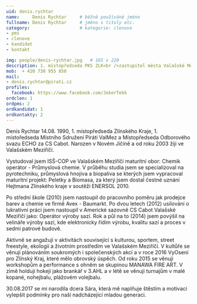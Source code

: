 ```yaml
---
uid: denis.rychtar
name:     Denis Rychtar  	# běžně používáné jméno
fullname: Denis Rychtar  	# jméno s tituly etc.
category:                   # kategorie: clenove
- pms
- clenove
- kandidat
- kontakt

img: people/denis-rychtar.jpg   # 165 x 220
description: 1. místopředseda PKS ZLK<br />zastupitel města Valašské Meziříčí<br />člen Kontrolního výboru města VM<br />člen Komise pro životní prostředí města VM<br />člen Místní komise 1 Křižná  # kratký popis, max 160 znaků
mob:  + 420 730 955 850
mail:
- denis.rychtar@pirati.cz
profiles:
  facebook: https://www.facebook.com/JokerTekk
ordclen: 1
ordpms: 2
ordkandidat: 1
ordkontakty: 2
---
```


Denis Rychtar 14.08. 1990, 1. místopředseda Zlínského Kraje, 1. místoředseda Místního Sdružení Piráti ValMez a Místopředseda Odborového svazu ECHO za CS Cabot. Narozen v Novém Jičíně a od roku 2003 žiji ve Valašském Meziříčí.

Vystudoval jsem ISŠ-COP ve Valašském Meziříčí maturitní obor: Chemik operátor - Průmyslová chemie. V průběhu studia jsem se specializoval na pyrotechniku, průmyslová hnojiva a biopaliva se kterých jsem vypracoval maturitní projekt: Peletky a Biomasa, za který jsem dostal čestné uznání Hejtmana Zlínského kraje v soutěži ENERSOL 2010.

Po střední škole (2010) jsem nastoupil do pracovního poměru jak prodejce barev a chemie ve firmě Avex - Baumarkt. Po dvou letech (2012) usilování o lukrativní práci jsem nastoupil v Americké sazovně CS Cabot Valašské Meziříčí jako: Operátor výroby sazí. Rok a půl na to (2014) jsem povýšil na velináře výroby sazí, kde elektronicky řídím výrobu, kvalitu sazí a proces v sedmi patrové budově.

Aktivně se angažuji v aktivitách související s kulturou, sportem, street freestyle, ekologií a životním prostředím ve Valašském Meziříčí. V kultůře se věnuji plánováním soukromých i společenských akcí a v roce 2016 VyOsení pro Zlínský Kraj, které mělo obrovský úspěch. Od roku 2015 se věnuji workshopům a performance s ohněm se skupinou MANAWA FIRE ART. V zimě holduji hokeji jako brankář v 3.AHL a v létě se věnuji turnajům v malé kopané, nohejbalu, plážovém volejbalu.

30.08.2017 se mi narodila dcera Sára, která mě naplňuje štěstím a motivací vylepšit podmínky pro naší nadcházející mladou generaci. 
